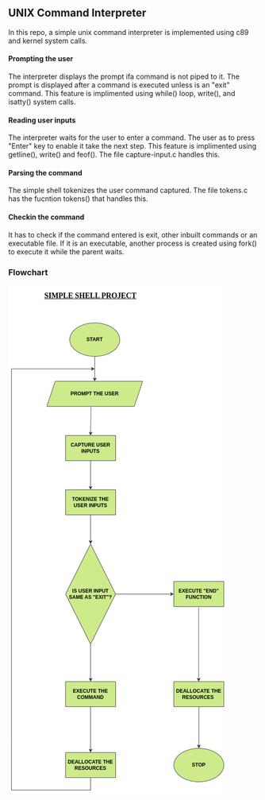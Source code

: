 ## UNIX Command Interpreter

In this repo, a simple unix command interpreter is implemented using c89 and kernel system calls.

#### Prompting the user

The interpreter displays the prompt ifa command is not piped to it. The prompt is displayed after a command is executed unless is an "exit" command.
This feature is implimented using while() loop, write(), and isatty() system calls.

#### Reading user inputs

The interpreter waits for the user to enter a command. The user as to press "Enter" key to enable it take the next step.
This feature is implimented using getline(), write() and feof(). The file capture-input.c handles this.

#### Parsing the command 

The simple shell tokenizes the user command captured. The file tokens.c has the fucntion tokens() that handles this.

#### Checkin the command

It has to check if the command entered is exit, other inbuilt commands or an executable file. If it is an executable, another process is created using fork() to execute it while the parent waits. 

### Flowchart

![simple shell flowchart](simple_shell_flowchart.drawio.png)
